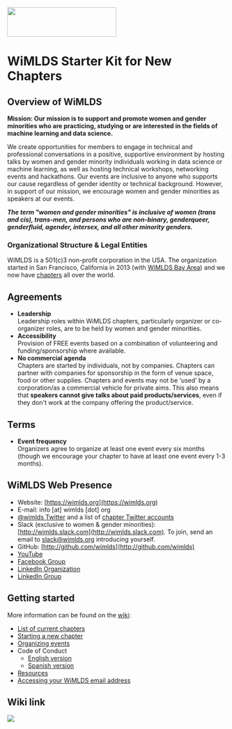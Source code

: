 <img src="https://github.com/WiMLDS/starter-kit/blob/master/figures/wimlds_logo.jpeg" width="250" height="68" />

# WiMLDS Starter Kit for New Chapters

## Overview of WiMLDS

**Mission: Our mission is to support and promote women and gender minorities who are practicing, studying or are interested in the fields of machine learning and data science.** 

We create opportunities for members to engage in technical and professional conversations in a positive, supportive environment by hosting talks by women and gender minority individuals working in data science or machine learning, as well as hosting technical workshops, networking events and hackathons.  Our events are inclusive to anyone who supports our cause regardless of gender identity or technical background. However, in support of our mission, we encourage women and gender minorities as speakers at our events.

**_The term "women and gender minorities" is inclusive of women (trans and cis), trans-men, and persons who are non-binary, genderqueer, genderfluid, agender, intersex, and all other minority genders._**

### Organizational Structure & Legal Entities

WiMLDS is a 501(c)3 non-profit corporation in the USA.  The organization started in San Francisco, California in 2013 (with [WiMLDS Bay Area](http://wimlds.org/chapters/about-the-bay-area-team/)) and we now have [chapters](http://wimlds.org/chapters/) all over the world.

## Agreements

- **Leadership**  
Leadership roles within WiMLDS chapters, particularly organizer or co-organizer roles, are to be held by women and gender minorities.
- **Accessibility**  
Provision of FREE events based on a combination of volunteering and funding/sponsorship where available.
- **No commercial agenda**  
Chapters are started by individuals, not by companies.  Chapters can partner with companies for sponsorship in the form of venue space, food or other supplies.  Chapters and events may not be ‘used’ by a corporation/as a commercial vehicle for private aims.  This also means that **speakers cannot give talks about paid products/services**, even if they don't work at the company offering the product/service.

## Terms
- **Event frequency**  
Organizers agree to organize at least one event every six months (though we encourage your chapter to have at least one event every 1-3 months).

## WiMLDS Web Presence

  - Website: [https://wimlds.org](https://wimlds.org)
  - E-mail: info [at] wimlds [dot] org
  - [@wimlds Twitter](https://twitter.com/wimlds) and a list of [chapter Twitter accounts](https://twitter.com/wimlds/lists/wimlds-chapters/members)
  - Slack (exclusive to women & gender minorities): [http://wimlds.slack.com](http://wimlds.slack.com).  To join, send an email to slack@wimlds.org introducing yourself.
  - GitHub: [http://github.com/wimlds](http://github.com/wimlds)
  - [YouTube](https://www.youtube.com/playlist?list=PLHjgzDGO6BlVmphqGkXkEoasIthiz6DC-)
  - [Facebook Group](https://www.facebook.com/groups/1543251712603090/)
  - [LinkedIn Organization](https://www.linkedin.com/company/women-in-machine-learning-data-science/about/?viewAsMember=true)
  - [LinkedIn Group](https://www.linkedin.com/groups/8466901/)

## Getting started

More information can be found on the [wiki](https://github.com/WiMLDS/starter-kit):

- [List of current chapters](https://github.com/WiMLDS/starter-kit/wiki/Current-chapters)
- [Starting a new chapter](https://github.com/WiMLDS/starter-kit/wiki/Start-a-new-chapter)
- [Organizing events](https://github.com/WiMLDS/starter-kit/wiki/Organizing-events)
- Code of Conduct
  - [English version](https://github.com/WiMLDS/starter-kit/wiki/Code-of-Conduct)
  - [Spanish version](https://github.com/WiMLDS/starter-kit/wiki/Código-de-Conducta)
- [Resources](https://github.com/WiMLDS/starter-kit/wiki/Resources)
- [Accessing your WiMLDS email address](https://github.com/WiMLDS/starter-kit/wiki/How-to-access-your-WiMLDS-email-address)

## Wiki link

<img src="https://github.com/WiMLDS/starter-kit/blob/master/figures/wikibutton.png" />
